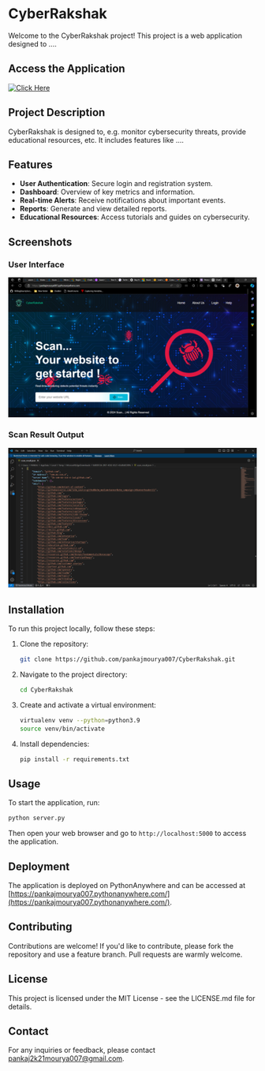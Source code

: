 
# CyberRakshak

Welcome to the CyberRakshak project! This project is a web application designed to ....

## Access the Application

[![Click Here](https://img.shields.io/badge/Click%20Here-Visit%20the%20App-blue)](https://pankajmourya007.pythonanywhere.com/)

## Project Description

CyberRakshak is designed to, e.g. monitor cybersecurity threats, provide educational resources, etc. It includes features like ....

## Features

- **User Authentication**: Secure login and registration system.
- **Dashboard**: Overview of key metrics and information.
- **Real-time Alerts**: Receive notifications about important events.
- **Reports**: Generate and view detailed reports.
- **Educational Resources**: Access tutorials and guides on cybersecurity.

## Screenshots

### User Interface
![User Interface](static/images/ui_screenshot.png)

### Scan Result Output
![Scan Result Output](static/images/output_screenshot.png)

## Installation

To run this project locally, follow these steps:

1. Clone the repository:
   ```bash
   git clone https://github.com/pankajmourya007/CyberRakshak.git
   ```

2. Navigate to the project directory:
   ```bash
   cd CyberRakshak
   ```

3. Create and activate a virtual environment:
   ```bash
   virtualenv venv --python=python3.9
   source venv/bin/activate
   ```

4. Install dependencies:
   ```bash
   pip install -r requirements.txt
   ```

## Usage

To start the application, run:
```bash
python server.py
```
Then open your web browser and go to `http://localhost:5000` to access the application.

## Deployment

The application is deployed on PythonAnywhere and can be accessed at [https://pankajmourya007.pythonanywhere.com/](https://pankajmourya007.pythonanywhere.com/).

## Contributing

Contributions are welcome! If you'd like to contribute, please fork the repository and use a feature branch. Pull requests are warmly welcome.

## License

This project is licensed under the MIT License - see the LICENSE.md file for details.

## Contact

For any inquiries or feedback, please contact pankaj2k21mourya007@gmail.com.
